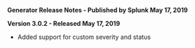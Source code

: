 **Generator Release Notes - Published by Splunk May 17, 2019**


**Version 3.0.2 - Released May 17, 2019**

* Added support for custom severity and status
